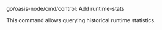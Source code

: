 go/oasis-node/cmd/control: Add runtime-stats

This command allows querying historical runtime statistics.
